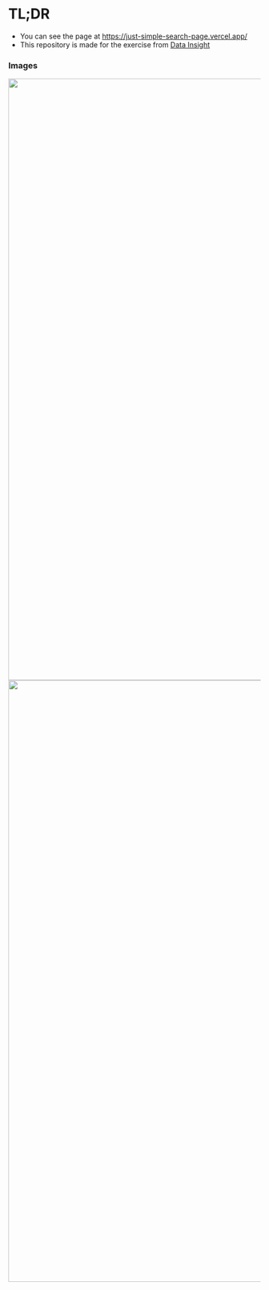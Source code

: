 # TL;DR
- You can see the page at https://just-simple-search-page.vercel.app/
- This repository is made for the exercise from [Data Insight](https://www.datainsight.co.nz/)


### Images
<img src="https://user-images.githubusercontent.com/70505699/223900128-6688ab0a-8b3b-4bab-b460-28d03c746143.png" width="1200" />

<br/>

<img src="https://user-images.githubusercontent.com/70505699/223900205-5095ae55-7e6c-4482-aa52-20df2714d3a3.png" width="1200" />

